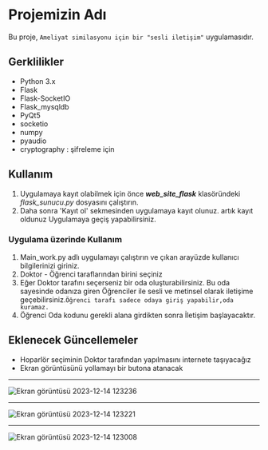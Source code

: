 # Projemizin Adı

Bu proje, `Ameliyat similasyonu için bir "sesli iletişim"` uygulamasıdır.
## Gerklilikler

- Python 3.x
- Flask
- Flask-SocketIO
- Flask_mysqldb
- PyQt5
- socketio
- numpy
- pyaudio
- cryptography : şifreleme için
## Kullanım
1. Uygulamaya kayıt olabilmek için önce ***web_site_flask*** klasöründeki *flask_sunucu.py* dosyasını çalıştırın.
2. Daha sonra 'Kayıt ol' sekmesinden uygulamaya kayıt olunuz.
artık kayıt oldunuz Uygulamaya geçiş yapabilirsiniz.


### Uygulama üzerinde Kullanım

1. Main_work.py adlı uygulamayı çalıştırın ve çıkan arayüzde kullanıcı bilgilerinizi giriniz.
2. Doktor - Öğrenci taraflarından birini seçiniz
3. Eğer Doktor tarafını seçerseniz bir oda oluşturabilirsiniz. Bu oda sayesinde odanıza giren Öğrenciler ile sesli ve metinsel olarak iletişime geçebilirsiniz.`Öğrenci tarafı sadece odaya giriş yapabilir,oda kuramaz.`
5. Öğrenci Oda kodunu gerekli alana girdikten sonra İletişim başlayacaktır.

## Eklenecek Güncellemeler
- Hoparlör seçiminin Doktor tarafından yapılmasını internete taşıyacağız
- Ekran görüntüsünü yollamayı bir butona atanacak

---
![Ekran görüntüsü 2023-12-14 123236](https://github.com/Lopards/sesli_iletisim_uygulamasi/assets/101428835/85055d56-0b74-428c-b33e-484f9e15982a)

---

![Ekran görüntüsü 2023-12-14 123221](https://github.com/Lopards/sesli_iletisim_uygulamasi/assets/101428835/0065ca6f-20c1-489c-90f4-86a73beb056c)

---

![Ekran görüntüsü 2023-12-14 123008](https://github.com/Lopards/sesli_iletisim_uygulamasi/assets/101428835/53568526-f426-4399-aa32-bf18912e9b55)
